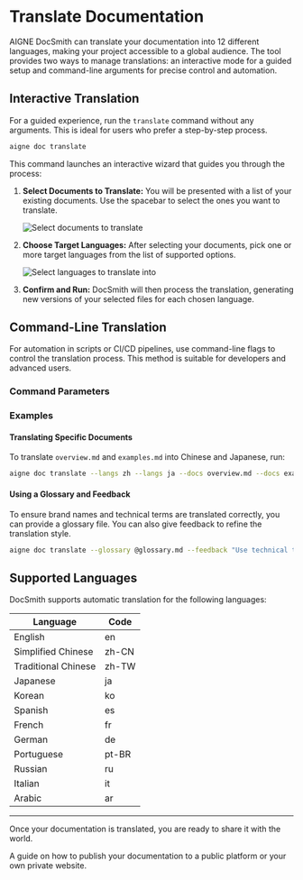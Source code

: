 # Translate Documentation

AIGNE DocSmith can translate your documentation into 12 different languages, making your project accessible to a global audience. The tool provides two ways to manage translations: an interactive mode for a guided setup and command-line arguments for precise control and automation.

## Interactive Translation

For a guided experience, run the `translate` command without any arguments. This is ideal for users who prefer a step-by-step process.

```bash
aigne doc translate
```

This command launches an interactive wizard that guides you through the process:

1.  **Select Documents to Translate:** You will be presented with a list of your existing documents. Use the spacebar to select the ones you want to translate.

    ![Select documents to translate](https://docsmith.aigne.io/image-bin/uploads/e2cf5fa45aa856c406a444fb4665ed2d.png)

2.  **Choose Target Languages:** After selecting your documents, pick one or more target languages from the list of supported options.

    ![Select languages to translate into](https://docsmith.aigne.io/image-bin/uploads/2e243a2488f2060a693fe0ac0c8fb5ad.png)

3.  **Confirm and Run:** DocSmith will then process the translation, generating new versions of your selected files for each chosen language.

## Command-Line Translation

For automation in scripts or CI/CD pipelines, use command-line flags to control the translation process. This method is suitable for developers and advanced users.

### Command Parameters

<x-field data-name="--langs" data-type="string" data-required="false" data-desc="Specify one target language. This flag can be used multiple times to include several languages (e.g., --langs zh --langs ja)."></x-field>
<x-field data-name="--docs" data-type="string" data-required="false" data-desc="Specify the path of a document to translate. This can also be used multiple times for batch translation."></x-field>
<x-field data-name="--feedback" data-type="string" data-required="false" data-desc="Provide suggestions to the AI to guide the translation quality (e.g., --feedback &quot;Use a formal tone&quot;)."></x-field>
<x-field data-name="--glossary" data-type="string" data-required="false" data-desc="Use a glossary file in Markdown format to ensure consistent terminology for specific terms (e.g., --glossary @path/to/glossary.md)."></x-field>

### Examples

#### Translating Specific Documents

To translate `overview.md` and `examples.md` into Chinese and Japanese, run:

```bash
aigne doc translate --langs zh --langs ja --docs overview.md --docs examples.md
```

#### Using a Glossary and Feedback

To ensure brand names and technical terms are translated correctly, you can provide a glossary file. You can also give feedback to refine the translation style.

```bash
aigne doc translate --glossary @glossary.md --feedback "Use technical terminology consistently" --docs overview.md --langs de
```

## Supported Languages

DocSmith supports automatic translation for the following languages:

| Language | Code |
|---|---|
| English | en |
| Simplified Chinese | zh-CN |
| Traditional Chinese | zh-TW |
| Japanese | ja |
| Korean | ko |
| Spanish | es |
| French | fr |
| German | de |
| Portuguese | pt-BR |
| Russian | ru |
| Italian | it |
| Arabic | ar |

---

Once your documentation is translated, you are ready to share it with the world.

<x-card data-title="Next: Publish Your Docs" data-icon="lucide:upload-cloud" data-href="/features/publish-your-docs" data-cta="Read More">
  A guide on how to publish your documentation to a public platform or your own private website.
</x-card>